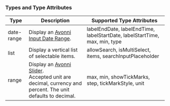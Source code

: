 ### Types and Type Attributes

| **Type**   | **Description**                                                                                                                                | **Supported Type Attributes**                                              |
| ---------- | ---------------------------------------------------------------------------------------------------------------------------------------------- | -------------------------------------------------------------------------- |
| date-range | Display an <a href="/components/input-date-range">Avonni Input Date Range</a>.                                                                 | labelEndDate, labelEndTime, labelStartDate, labelStartTime, max, min, type |
| list       | Display a vertical list of selectable items.                                                                                                   | allowSearch, isMultiSelect, items, searchInputPlaceholder                  |
| range      | Display an <a href="/components/slider">Avonni Slider</a>. </br>Accepted unit are decimal, currency and percent. The unit defaults to decimal. | max, min, showTickMarks, step, tickMarkStyle, unit                         |
